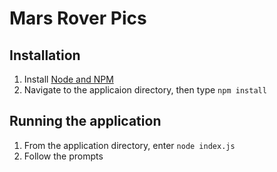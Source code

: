 # Mars Rover Pics

## Installation

1. Install [Node and NPM](https://nodejs.org/en/)
2. Navigate to the applicaion directory, then type `npm install`

## Running the application
1. From the application directory, enter `node index.js`
2. Follow the prompts